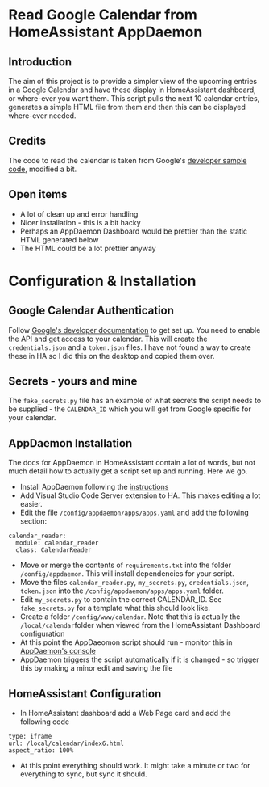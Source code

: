 # Read Google Calendar from HomeAssistant AppDaemon

## Introduction

The aim of this project is to provide a simpler view of the upcoming entries in a Google Calendar and have these display in HomeAssistant dashboard, or where-ever you want them. This script pulls the next 10 calendar entries, generates a simple HTML file from them and then this can be displayed where-ever needed.

## Credits

The code to read the calendar is taken from Google's [developer sample code](https://developers.google.com/calendar/api/quickstart/python), modified a bit.

## Open items
* A lot of clean up and error handling
* Nicer installation - this is a bit hacky
* Perhaps an AppDaemon Dashboard would be prettier than the static HTML generated below
* The HTML could be a lot prettier anyway

# Configuration & Installation

## Google Calendar Authentication

Follow [Google's developer documentation](https://developers.google.com/calendar/api/quickstart/python) to get set up. You need to enable the API and get access to your calendar. This will create the `credentials.json` and a `token.json` files. I have not found a way to create these in HA so I did this on the desktop and copied them over.

## Secrets - yours and mine

The `fake_secrets.py` file has an example of what secrets the script needs to be supplied - the `CALENDAR_ID` which you will get from Google specific for your calendar.

## AppDaemon Installation

The docs for AppDaemon in HomeAssistant contain a lot of words, but not much detail how to actually get a script set up and running. Here we go.
* Install AppDaemon following the [instructions](https://community.home-assistant.io/t/home-assistant-community-add-on-appdaemon-4/163259)
* Add Visual Studio Code Server extension to HA. This makes editing a lot easier.
* Edit the file `/config/appdaemon/apps/apps.yaml` and add the following section:
```
calendar_reader:
  module: calendar_reader
  class: CalendarReader
```
* Move or merge the contents of `requirements.txt` into the folder `/config/appdaemon`. This will install dependencies for your script.
* Move the files `calendar_reader.py`, `my_secrets.py`, `credentials.json`, `token.json` into the `/config/appdaemon/apps/apps.yaml` folder.
* Edit `my_secrets.py` to contain the correct CALENDAR_ID. See `fake_secrets.py` for a template what this should look like.
* Create a folder `/config/www/calendar`. Note that this is actually the `/local/calendar`folder when viewed from the HomeAssistant Dashboard configuration
* At this point the AppDaeomon script should run - monitor this in [AppDaemon's console](http://localhost:5050/aui/index.html#/state?tab=apps)
* AppDaemon triggers the script automatically if it is changed - so trigger this by making a minor edit and saving the file

## HomeAssistant Configuration
* In HomeAssistant dashboard add a Web Page card and add the following code
````
type: iframe
url: /local/calendar/index6.html
aspect_ratio: 100%
````

* At this point everything should work. It might take a minute or two for everything to sync, but sync it should.


